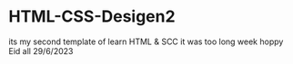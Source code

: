 # HTML-CSS-Desigen2
its my second template of learn HTML & SCC 
it was too long week 
hoppy Eid all 29/6/2023
